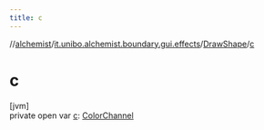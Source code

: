 ```yaml
---
title: c
---
```

//[alchemist](../../../index.html)/[it.unibo.alchemist.boundary.gui.effects](../index.html)/[DrawShape](index.html)/[c](c.html)



# c



[jvm]\
private open var [c](c.html): [ColorChannel](../../it.unibo.alchemist.boundary.gui/-color-channel/index.html)




